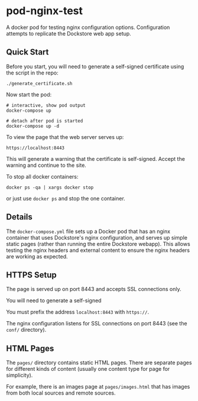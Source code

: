 # pod-nginx-test

A docker pod for testing nginx configuration options. Configuration attempts to replicate the Dockstore web app setup.

## Quick Start

Before you start, you will need to generate a self-signed certificate using the script in the repo:

```
./generate_certificate.sh
```

Now start the pod:

```
# interactive, show pod output
docker-compose up

# detach after pod is started
docker-compose up -d
```

To view the page that the web server serves up:

`https://localhost:8443`

This will generate a warning that the certificate is self-signed.
Accept the warning and continue to the site.

To stop all docker containers:

```
docker ps -qa | xargs docker stop
```

or just use `docker ps` and stop the one container.

## Details

The `docker-compose.yml` file sets up a Docker pod that has an nginx container
that uses Dockstore's nginx configuration, and serves up simple static pages
(rather than running the entire Dockstore webapp). This allows testing the
nginx headers and external content to ensure the nginx headers are working as
expected.

## HTTPS Setup

The page is served up on port 8443 and accepts SSL connections only.

You will need to generate a self-signed 

You must prefix the address `localhost:8443` with `https://`.

The nginx configuration listens for SSL connections on port 8443 (see the
`conf/` directory).

## HTML Pages

The `pages/` directory contains static HTML pages. There are separate pages
for different kinds of content (usually one content type for page for simplicity).

For example, there is an images page at `pages/images.html` that has images from 
both local sources and remote sources.

